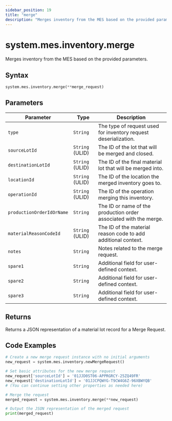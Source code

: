 ```yaml
---
sidebar_position: 19
title: "merge"
description: "Merges inventory from the MES based on the provided parameters."
---
```


# system.mes.inventory.merge

Merges inventory from the MES based on the provided parameters.

## Syntax
```python
system.mes.inventory.merge(**merge_request)
```

## Parameters

| Parameter                       | Type            | Description                                                         |
|---------------------------------|-----------------|---------------------------------------------------------------------|
| `type`                          | `String`        | The type of request used for inventory request deserialization.     |
| `sourceLotId`                   | `String` (ULID) | The ID of the lot that will be merged and closed.                   |
| `destinationLotId`              | `String` (ULID) | The ID of the final material lot that will be merged into.          |
| `locationId`                    | `String` (ULID) | The ID of the location the merged inventory goes to.                |
| `operationId`                   | `String` (ULID) | The ID of the operation merging this inventory.                     |
| `productionOrderIdOrName`       | `String`        | The ID or name of the production order associated with the merge.   |
| `materialReasonCodeId`          | `String` (ULID) | The ID of the material reason code to add additional context.       |
| `notes`                         | `String`        | Notes related to the merge request.                                 |
| `spare1`                        | `String`        | Additional field for user-defined context.                          |
| `spare2`                        | `String`        | Additional field for user-defined context.                          |
| `spare3`                        | `String`        | Additional field for user-defined context.                          |

## Returns

Returns a JSON representation of a material lot record for a Merge Request.

## Code Examples

```python
# Create a new merge request instance with no initial arguments
new_request = system.mes.inventory.newMergeRequest()

# Set basic attributes for the new merge request
new_request['sourceLotId'] = '01JJD0ST06-APPRGRCY-25ZQ49FR'
new_request['destinationLotId'] = '01JJCPQWYG-T9CW4G6Z-96XBWYQB'
# (You can continue setting other properties as needed here)

# Merge the request
merged_request = system.mes.inventory.merge(**new_request)

# Output the JSON representation of the merged request
print(merged_request)
```